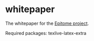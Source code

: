 # whitepaper

The whitepaper for the [Epitome project](https://github.com/TheDemocracyFoundation/epitome).


Required packages: texlive-latex-extra
